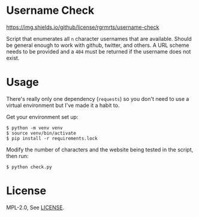 # Username Check

https://img.shields.io/github/license/rgrmrts/username-check

Script that enumerates all `n` character usernames that are available. Should be general enough to work with github, twitter, and others. A URL scheme needs to be provided and a `404` must be returned if the username does not exist.

# Usage

There's really only one dependency (`requests`) so you don't need to use a virtual environment but I've made it a habit to.

Get your environment set up:

```
$ python -m venv venv
$ source venv/bin/activate
$ pip install -r requirements.lock
```

Modify the number of characters and the website being tested in the script, then run:

```
$ python check.py
```

# License

MPL-2.0, See [LICENSE](LICENSE).
